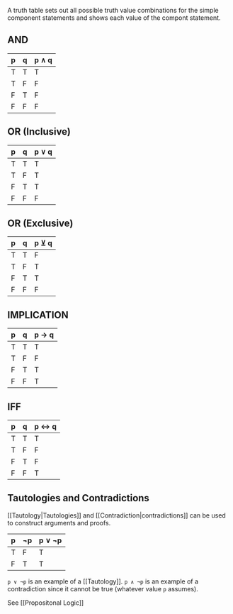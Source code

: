 A truth table sets out all possible truth value combinations for the simple component statements and shows each value of the compont statement.

## AND

| p   | q   | p ∧ q |
| --- | --- | ----- |
| T   | T   | T     |
| T   | F   | F     |
| F   | T   | F     |
| F   | F   | F     |

## OR (Inclusive)

| p   | q   | p ∨ q |
| --- | --- | ----- |
| T   | T   | T     |
| T   | F   | T     |
| F   | T   | T     |
| F   | F   | F     |

## OR (Exclusive)

| p   | q   | p ⊻ q |
| --- | --- | ----- |
| T   | T   | F     |
| T   | F   | T     |
| F   | T   | T     |
| F   | F   | F     |

## IMPLICATION

| p   | q   | p → q |
| --- | --- | ----- |
| T   | T   | T     |
| T   | F   | F     |
| F   | T   | T     |
| F   | F   | T     |

## IFF

| p   | q   | p ↔ q |
| --- | --- | ------ |
| T   | T   | T      |
| T   | F   | F      |
| F   | T   | F      |
| F   | F   | T      |

## Tautologies and Contradictions

[[Tautology|Tautologies]] and [[Contradiction|contradictions]] can be used to construct arguments and proofs.

| p   | ¬p  | p ∨ ¬p |
| --- | --- | ------ |
| T   | F   | T      |
| F   | T   | T      |

`p ∨ ¬p` is an example of a [[Tautology]]. `p ∧ ¬p` is an example of a contradiction since it cannot be true (whatever value `p` assumes).

See [[Propositonal Logic]]
